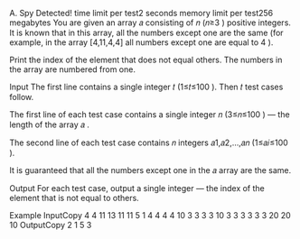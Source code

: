 A. Spy Detected!
time limit per test2 seconds
memory limit per test256 megabytes
You are given an array 𝑎
consisting of 𝑛
(𝑛≥3
) positive integers. It is known that in this array, all the numbers except one are the same (for example, in the array [4,11,4,4]
all numbers except one are equal to 4
).

Print the index of the element that does not equal others. The numbers in the array are numbered from one.

Input
The first line contains a single integer 𝑡
(1≤𝑡≤100
). Then 𝑡
test cases follow.

The first line of each test case contains a single integer 𝑛
(3≤𝑛≤100
) — the length of the array 𝑎
.

The second line of each test case contains 𝑛
integers 𝑎1,𝑎2,…,𝑎𝑛
(1≤𝑎𝑖≤100
).

It is guaranteed that all the numbers except one in the 𝑎
array are the same.

Output
For each test case, output a single integer — the index of the element that is not equal to others.

Example
InputCopy
4
4
11 13 11 11
5
1 4 4 4 4
10
3 3 3 3 10 3 3 3 3 3
3
20 20 10
OutputCopy
2
1
5
3

